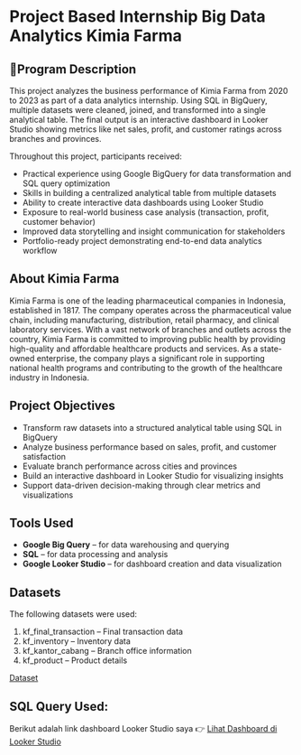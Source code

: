 # Project Based Internship Big Data Analytics Kimia Farma

## 📌Program Description
This project analyzes the business performance of Kimia Farma from 2020 to 2023 as part of a data analytics internship. Using SQL in BigQuery, multiple datasets were cleaned, joined, and transformed into a single analytical table. The final output is an interactive dashboard in Looker Studio showing metrics like net sales, profit, and customer ratings across branches and provinces.

Throughout this project, participants received:
- Practical experience using Google BigQuery for data transformation and SQL query optimization
- Skills in building a centralized analytical table from multiple datasets
- Ability to create interactive data dashboards using Looker Studio
- Exposure to real-world business case analysis (transaction, profit, customer behavior)
- Improved data storytelling and insight communication for stakeholders
- Portfolio-ready project demonstrating end-to-end data analytics workflow

## About Kimia Farma
Kimia Farma is one of the leading pharmaceutical companies in Indonesia, established in 1817. The company operates across the pharmaceutical value chain, including manufacturing, distribution, retail pharmacy, and clinical laboratory services. With a vast network of branches and outlets across the country, Kimia Farma is committed to improving public health by providing high-quality and affordable healthcare products and services. As a state-owned enterprise, the company plays a significant role in supporting national health programs and contributing to the growth of the healthcare industry in Indonesia.

## Project Objectives
- Transform raw datasets into a structured analytical table using SQL in BigQuery
- Analyze business performance based on sales, profit, and customer satisfaction
- Evaluate branch performance across cities and provinces
- Build an interactive dashboard in Looker Studio for visualizing insights
- Support data-driven decision-making through clear metrics and visualizations

## Tools Used
- **Google Big Query** – for data warehousing and querying
- **SQL** – for data processing and analysis
- **Google Looker Studio** – for dashboard creation and data visualization

## Datasets
The following datasets were used:
1. kf_final_transaction – Final transaction data
2. kf_inventory – Inventory data
3. kf_kantor_cabang – Branch office information
4. kf_product – Product details

[Dataset](https://drive.google.com/drive/folders/12yJjYMFnsrZbYuLcb4RNjGUdItXsRoL1?usp=sharing)

## SQL Query Used:

Berikut adalah link dashboard Looker Studio saya
👉 [Lihat Dashboard di Looker Studio](https://lookerstudio.google.com/reporting/b01b9660-4d3a-4097-8657-13034449d752)
